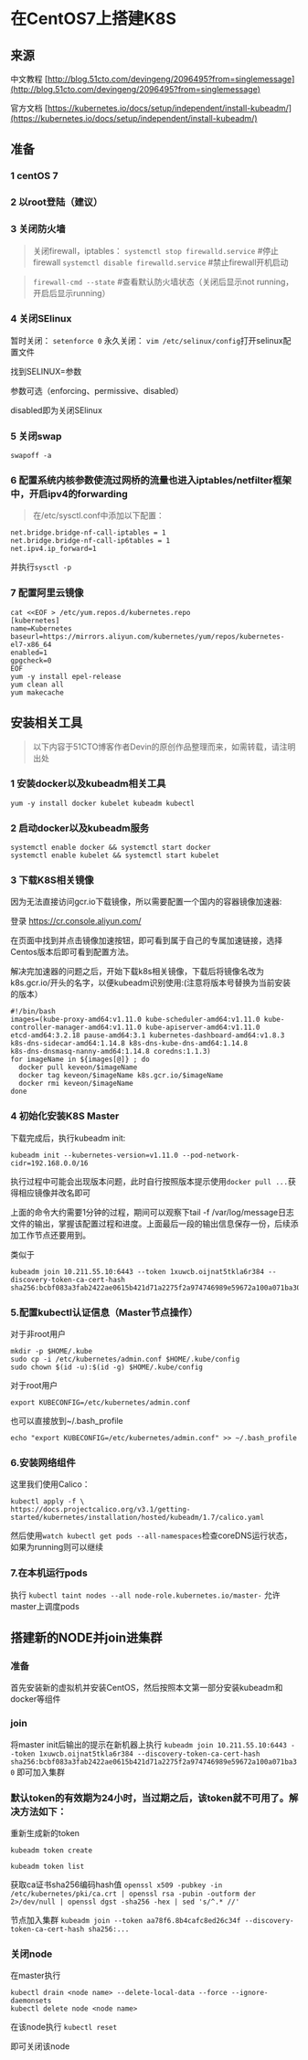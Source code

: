 # 在CentOS7上搭建K8S
## 来源
中文教程 [http://blog.51cto.com/devingeng/2096495?from=singlemessage](http://blog.51cto.com/devingeng/2096495?from=singlemessage)

官方文档 [https://kubernetes.io/docs/setup/independent/install-kubeadm/](https://kubernetes.io/docs/setup/independent/install-kubeadm/)
## 准备
### 1 centOS 7
### 2 以root登陆（建议）
### 3 关闭防火墙

> 关闭firewall，iptables：
`systemctl stop firewalld.service` #停止firewall
> `systemctl disable firewalld.service` #禁止firewall开机启动

> `firewall-cmd --state` #查看默认防火墙状态（关闭后显示not running，开启后显示running）

### 4 关闭SElinux
暂时关闭：
`setenforce 0`
永久关闭：
`vim /etc/selinux/config`打开selinux配置文件

找到SELINUX=参数

参数可选（enforcing、permissive、disabled）

disabled即为关闭SElinux

### 5 关闭swap

`swapoff -a`

### 6 配置系统内核参数使流过网桥的流量也进入iptables/netfilter框架中，开启ipv4的forwarding

> 在/etc/sysctl.conf中添加以下配置：
> 
 ```
 net.bridge.bridge-nf-call-iptables = 1
 net.bridge.bridge-nf-call-ip6tables = 1 
 net.ipv4.ip_forward=1
 ```
 并执行`sysctl -p`
 
### 7 配置阿里云镜像

```
cat <<EOF > /etc/yum.repos.d/kubernetes.repo
[kubernetes]
name=Kubernetes
baseurl=https://mirrors.aliyun.com/kubernetes/yum/repos/kubernetes-el7-x86_64
enabled=1
gpgcheck=0
EOF
yum -y install epel-release
yum clean all
yum makecache
```

## 安装相关工具
>以下内容于51CTO博客作者Devin的原创作品整理而来，如需转载，请注明出处

### 1 安装docker以及kubeadm相关工具
`yum -y install docker kubelet kubeadm kubectl`

### 2 启动docker以及kubeadm服务
```
systemctl enable docker && systemctl start docker
systemctl enable kubelet && systemctl start kubelet
```

### 3 下载K8S相关镜像
因为无法直接访问gcr.io下载镜像，所以需要配置一个国内的容器镜像加速器:

登录 https://cr.console.aliyun.com/

在页面中找到并点击镜像加速按钮，即可看到属于自己的专属加速链接，选择Centos版本后即可看到配置方法。

解决完加速器的问题之后，开始下载k8s相关镜像，下载后将镜像名改为k8s.gcr.io/开头的名字，以便kubeadm识别使用:(注意将版本号替换为当前安装的版本）

```
#!/bin/bashimages=(kube-proxy-amd64:v1.11.0 kube-scheduler-amd64:v1.11.0 kube-controller-manager-amd64:v1.11.0 kube-apiserver-amd64:v1.11.0etcd-amd64:3.2.18 pause-amd64:3.1 kubernetes-dashboard-amd64:v1.8.3 k8s-dns-sidecar-amd64:1.14.8 k8s-dns-kube-dns-amd64:1.14.8k8s-dns-dnsmasq-nanny-amd64:1.14.8 coredns:1.1.3)for imageName in ${images[@]} ; do  docker pull keveon/$imageName  docker tag keveon/$imageName k8s.gcr.io/$imageName  docker rmi keveon/$imageNamedone
```

### 4 初始化安装K8S Master
下载完成后，执行kubeadm init:

`kubeadm init --kubernetes-version=v1.11.0 --pod-network-cidr=192.168.0.0/16`

执行过程中可能会出现版本问题，此时自行按照版本提示使用`docker pull ...`获得相应镜像并改名即可


上面的命令大约需要1分钟的过程，期间可以观察下tail -f /var/log/message日志文件的输出，掌握该配置过程和进度。上面最后一段的输出信息保存一份，后续添加工作节点还要用到。

类似于
```
kubeadm join 10.211.55.10:6443 --token 1xuwcb.oijnat5tkla6r384 --discovery-token-ca-cert-hash sha256:bcbf083a3fab2422ae0615b421d71a2275f2a974746989e59672a100a071ba30
```

### 5.配置kubectl认证信息（Master节点操作）

对于非root用户

```
mkdir -p $HOME/.kube
sudo cp -i /etc/kubernetes/admin.conf $HOME/.kube/config
sudo chown $(id -u):$(id -g) $HOME/.kube/config
```

对于root用户

```
export KUBECONFIG=/etc/kubernetes/admin.conf
```
也可以直接放到~/.bash_profile
 
```
echo "export KUBECONFIG=/etc/kubernetes/admin.conf" >> ~/.bash_profile
```
### 6.安装网络组件

这里我们使用Calico：

```
kubectl apply -f \
https://docs.projectcalico.org/v3.1/getting-started/kubernetes/installation/hosted/kubeadm/1.7/calico.yaml
```
然后使用`watch kubectl get pods --all-namespaces`检查coreDNS运行状态，如果为running则可以继续

### 7.在本机运行pods
执行
`kubectl taint nodes --all node-role.kubernetes.io/master-`
允许master上调度pods

## 搭建新的NODE并join进集群
### 准备
首先安装新的虚拟机并安装CentOS，然后按照本文第一部分安装kubeadm和docker等组件

### join
将master init后输出的提示在新机器上执行
`kubeadm join 10.211.55.10:6443 --token 1xuwcb.oijnat5tkla6r384 --discovery-token-ca-cert-hash sha256:bcbf083a3fab2422ae0615b421d71a2275f2a974746989e59672a100a071ba30`
即可加入集群

### 默认token的有效期为24小时，当过期之后，该token就不可用了。解决方法如下：

重新生成新的token

`kubeadm token create`

`kubeadm token list`

获取ca证书sha256编码hash值
`openssl x509 -pubkey -in /etc/kubernetes/pki/ca.crt | openssl rsa -pubin -outform der 2>/dev/null | openssl dgst -sha256 -hex | sed 's/^.* //'`

节点加入集群
`kubeadm join --token aa78f6.8b4cafc8ed26c34f --discovery-token-ca-cert-hash sha256:...`

### 关闭node
在master执行
```
kubectl drain <node name> --delete-local-data --force --ignore-daemonsets
kubectl delete node <node name>
```
在该node执行
`kubectl reset`

即可关闭该node